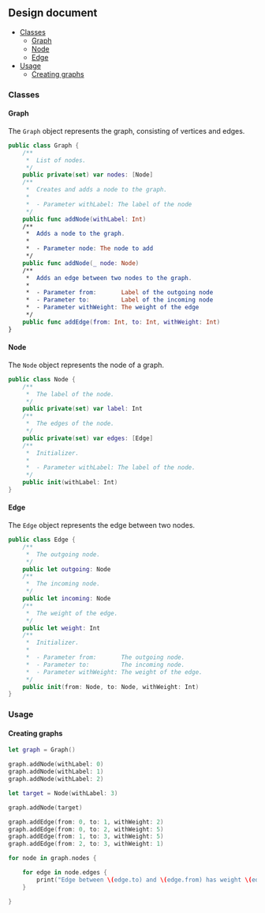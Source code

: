 ## Design document

* [Classes](#classes)
	* [Graph](#graph)
	* [Node](#node)
	* [Edge](#edge)
* [Usage](#usage)
	* [Creating graphs](#creating-graphs)

### Classes

#### Graph

The ``Graph`` object represents the graph, consisting of vertices and edges.

```swift
public class Graph {
	/**
	 *  List of nodes.
	 */
	public private(set) var nodes: [Node]
	/**
	 *  Creates and adds a node to the graph.
	 *
	 *  - Parameter withLabel: The label of the node
	 */
	public func addNode(withLabel: Int)
	/**
	 *  Adds a node to the graph.
	 *
	 *  - Parameter node: The node to add
	 */
	public func addNode(_ node: Node)
	/**
	 *  Adds an edge between two nodes to the graph.
	 *
	 *  - Parameter from:       Label of the outgoing node
	 *  - Parameter to:         Label of the incoming node
	 *  - Parameter withWeight: The weight of the edge
	 */
	public func addEdge(from: Int, to: Int, withWeight: Int)
}
```

#### Node

The ``Node`` object represents the node of a graph.

```swift
public class Node {
	/**
	 *  The label of the node.
	 */
	public private(set) var label: Int
	/**
	 *  The edges of the node.
	 */
	public private(set) var edges: [Edge]
	/**
	 *  Initializer.
	 *
	 *  - Parameter withLabel: The label of the node.
	 */
	public init(withLabel: Int)
}
```

#### Edge

The ``Edge`` object represents the edge between two nodes.

```swift
public class Edge {
	/**
	 *  The outgoing node.
	 */
	public let outgoing: Node
	/**
	 *  The incoming node.
	 */
	public let incoming: Node
	/**
	 *  The weight of the edge.
	 */
	public let weight: Int
	/**
	 *  Initializer.
	 *
	 *  - Parameter from:       The outgoing node.
	 *  - Parameter to:         The incoming node.
	 *  - Parameter withWeight: The weight of the edge.
	 */
	public init(from: Node, to: Node, withWeight: Int)
}
```

### Usage

#### Creating graphs

```swift
let graph = Graph()

graph.addNode(withLabel: 0)
graph.addNode(withLabel: 1)
graph.addNode(withLabel: 2)

let target = Node(withLabel: 3)

graph.addNode(target)

graph.addEdge(from: 0, to: 1, withWeight: 2)
graph.addEdge(from: 0, to: 2, withWeight: 5)
graph.addEdge(from: 1, to: 3, withWeight: 5)
graph.addEdge(from: 2, to: 3, withWeight: 1)

for node in graph.nodes {

	for edge in node.edges {
		print("Edge between \(edge.to) and \(edge.from) has weight \(edge.weight)")
	}

}



```
